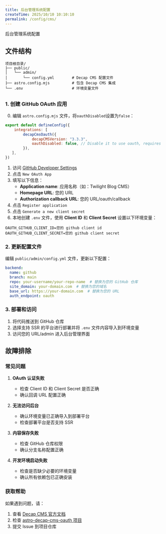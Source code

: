 ```yaml
---
title: 后台管理系统配置
createTime: 2025/10/10 10:10:10
permalink: /config/cms/
---
```


后台管理系统配置


## 文件结构

```
项目根目录/
├── public/
│   └── admin/
│       └── config.yml        # Decap CMS 配置文件
├── astro.config.mjs          # 包含 Decap CMS 集成
└── .env                      # 环境变量文件
```


## 

### 1. 创建 GitHub OAuth 应用

0. 编辑 `astro.config.mjs` 文件，将`oauthDisabled`设置为`false`：
```javascript
export default defineConfig({
	integrations: [
		decapCmsOauth({
			decapCMSVersion: "3.3.3",
			oauthDisabled: false, // Disable it to use oauth, requires .env configuration
		}),
   ],
})
```

1. 访问 [GitHub Developer Settings](https://github.com/settings/developers)
2. 点击 `New OAuth App`
3. 填写以下信息：
   - **Application name**: 应用名称（如：Twilight Blog CMS）
   - **Homepage URL**: 您的 URL
   - **Authorization callback URL**: 您的 URL/oauth/callback
4. 点击 `Register application`
5. 点击 `Generate a new client secret`
6. 本地创建 `.env` 文件，使用 **Client ID** 和 **Client Secret** 设置以下环境变量：
```env
OAUTH_GITHUB_CLIENT_ID=您的 github client id
OAUTH_GITHUB_CLIENT_SECRET=您的 github client secret
```

### 2. 更新配置文件

编辑 `public/admin/config.yml` 文件，更新以下配置：
```yaml
backend:
  name: github
  branch: main
  repo: your-username/your-repo-name  # 替换为您的 GitHub 仓库
  site_domain: your-domain.com  # 替换为您的域名
  base_url: https://your-domain.com  # 替换为您的 URL
  auth_endpoint: oauth
```

### 3. 部署和访问

1. 将代码推送到 GitHub 仓库
2. 选择支持 SSR 的平台进行部署并将 `.env` 文件内容导入到环境变量
3. 访问您的 URL/admin 进入后台管理界面


## 故障排除

### 常见问题

1. **OAuth 认证失败**
   - 检查 Client ID 和 Client Secret 是否正确
   - 确认回调 URL 配置正确

2. **无法访问后台**
   - 确认环境变量已正确导入到部署平台
   - 检查部署平台是否支持 SSR

3. **内容保存失败**
   - 检查 GitHub 仓库权限
   - 确认分支名称配置正确

4. **开发环境启动失败**
   - 检查是否缺少必要的环境变量
   - 确认所有依赖包已正确安装

### 获取帮助

如果遇到问题，请：
1. 查看 [Decap CMS 官方文档](https://decapcms.org/docs/)
2. 检查 [astro-decap-cms-oauth 项目](https://github.com/dorukgezici/astro-decap-cms-oauth)
3. 提交 Issue 到项目仓库